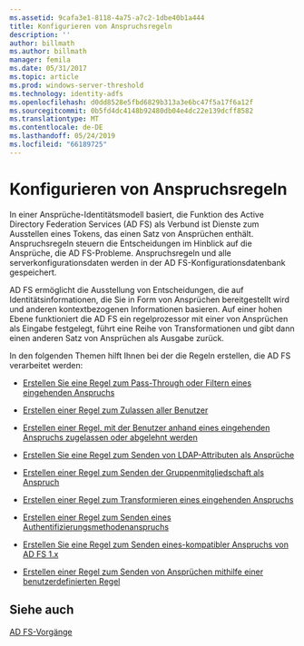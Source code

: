 ```yaml
---
ms.assetid: 9cafa3e1-8118-4a75-a7c2-1dbe40b1a444
title: Konfigurieren von Anspruchsregeln
description: ''
author: billmath
ms.author: billmath
manager: femila
ms.date: 05/31/2017
ms.topic: article
ms.prod: windows-server-threshold
ms.technology: identity-adfs
ms.openlocfilehash: d0dd8528e5fbd6829b313a3e6bc47f5a17f6a12f
ms.sourcegitcommit: 0b5fd4dc4148b92480db04e4dc22e139dcff8582
ms.translationtype: MT
ms.contentlocale: de-DE
ms.lasthandoff: 05/24/2019
ms.locfileid: "66189725"
---
```

# <a name="configure-claim-rules"></a>Konfigurieren von Anspruchsregeln

In einer Ansprüche\-Identitätsmodell basiert, die Funktion des Active Directory Federation Services \(AD FS\) als Verbund ist Dienste zum Ausstellen eines Tokens, das einen Satz von Ansprüchen enthält. Anspruchsregeln steuern die Entscheidungen im Hinblick auf die Ansprüche, die AD FS-Probleme. Anspruchsregeln und alle serverkonfigurationsdaten werden in der AD FS-Konfigurationsdatenbank gespeichert.  
  
AD FS ermöglicht die Ausstellung von Entscheidungen, die auf Identitätsinformationen, die Sie in Form von Ansprüchen bereitgestellt wird und anderen kontextbezogenen Informationen basieren. Auf einer hohen Ebene funktioniert die AD FS ein regelprozessor mit einer von Ansprüchen als Eingabe festgelegt, führt eine Reihe von Transformationen und gibt dann einen anderen Satz von Ansprüchen als Ausgabe zurück. 

In den folgenden Themen hilft Ihnen bei der die Regeln erstellen, die AD FS verarbeitet werden: 
  
-   [Erstellen Sie eine Regel zum Pass-Through oder Filtern eines eingehenden Anspruchs](Create-a-Rule-to-Pass-Through-or-Filter-an-Incoming-Claim.md)  
  
-   [Erstellen einer Regel zum Zulassen aller Benutzer](Create-a-Rule-to-Permit-All-Users.md)  
  
-   [Erstellen einer Regel, mit der Benutzer anhand eines eingehenden Anspruchs zugelassen oder abgelehnt werden](Create-a-Rule-to-Permit-or-Deny-Users-Based-on-an-Incoming-Claim.md)  
  
-   [Erstellen Sie eine Regel zum Senden von LDAP-Attributen als Ansprüche](Create-a-Rule-to-Send-LDAP-Attributes-as-Claims.md)  
  
-   [Erstellen einer Regel zum Senden der Gruppenmitgliedschaft als Anspruch](Create-a-Rule-to-Send-Group-Membership-as-a-Claim.md)  
  
-   [Erstellen einer Regel zum Transformieren eines eingehenden Anspruchs](Create-a-Rule-to-Transform-an-Incoming-Claim.md)  
  
-   [Erstellen einer Regel zum Senden eines Authentifizierungsmethodenanspruchs](Create-a-Rule-to-Send-an-Authentication-Method-Claim.md) 
-   [Erstellen Sie eine Regel zum Senden eines-kompatibler Anspruchs von AD FS 1.x](Create-a-Rule-to-Send-an-AD-FS-1x-Compatible-Claim.md) 
  
-   [Erstellen einer Regel zum Senden von Ansprüchen mithilfe einer benutzerdefinierten Regel](Create-a-Rule-to-Send-Claims-Using-a-Custom-Rule.md)  

## <a name="see-also"></a>Siehe auch  
[AD FS-Vorgänge](../../ad-fs/AD-FS-2016-Operations.md) 
